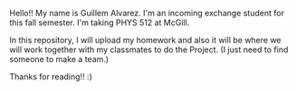 Hello!! My name is Guillem Alvarez. I'm an incoming exchange student for this fall semester. I'm taking PHYS 512 at McGill.

In this repository, I will upload my homework and also it will be where we will work together with my classmates to do the Project. (I just need to find someone to make a team.)

Thanks for reading!! :)